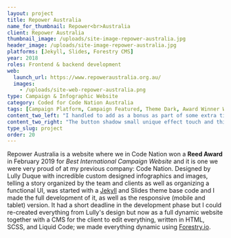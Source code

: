 ```yaml
---
layout: project
title: Repower Australia
name_for_thumbnail: Repower<br>Australia
client: Repower Australia
thumbnail_image: /uploads/site-image-repower-australia.jpg
header_image: /uploads/site-image-repower-australia.jpg
platforms: [Jekyll, Slides, Forestry CMS]
year: 2018
roles: Frontend & backend development
web:
  launch_url: https://www.repoweraustralia.org.au/
  images:
    - /uploads/site-web-repower-australia.png
type: Campaign & Infographic Website
category: Coded for Code Nation Australia
tags: [Campaign Platform, Campaign Featured, Theme Dark, Award Winner Website]
content_two_left: "I handled to add as a bonus as part of some extra time, some clean animations and cool effects like every element entering from the sides or fading in, to make the site and content easier to consume."
content_two_right: "The button shadow small unique effect touch and things I tryied to put with love that are not priority for the campaign projects' workflow but ends up with an awesome user experience."
type_slug: project
order: 20
---
```


Repower Australia is a website where we in Code Nation won a <strong>Reed Award</strong> in February 2019 for <i>Best International Campaign Website</i> and it is one we were very proud of at my previous company: Code Nation. Designed by Lully Duque with incredible custom designed infographics and images, telling a story organized by the team and clients as well as organizing a functional UI, was started with a <a href="https://jekyllrb.com/" target="_blank">Jekyll</a> and Slides theme base code and I made the full development of it, as well as the responsive (mobile and tablet) version. It had a short deadline in the development phase but I could re-created everything from Lully's design but now as a full dynamic website together with a CMS for the client to edit everything, written in HTML, SCSS, and Liquid Code; we made everything dynamic using <a href="https://forestry.io/" target="_blank">Forestry.io</a>.